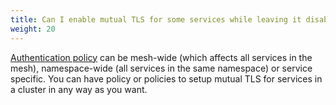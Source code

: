 ```yaml
---
title: Can I enable mutual TLS for some services while leaving it disabled for other services in the same cluster?
weight: 20
---
```


[Authentication policy](/pt-br/docs/concepts/security/#authentication-policies) can be mesh-wide (which affects all services in the mesh), namespace-wide
(all services in the same namespace) or service specific. You can have policy or policies to setup mutual TLS for services in a cluster in any way as you want.
